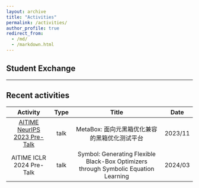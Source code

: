```yaml
---
layout: archive
title: "Activities"
permalink: /activities/
author_profile: true
redirect_from: 
  - /md/
  - /markdown.html
---
```


## Student Exchange

<!--| Name | Time | Destination |
|:---:|:---:|:---:|
| Jiacheng Chen | 2024/06 - 2024/09 |[Computing + Mathematical Sciences (CMS) Department, Caltech](https://www.cms.caltech.edu/) | -->
***
## Recent activities
| Activity | Type | Title |Date|
|:---:|:---:|:---:|:---:|
| [AITIME NeurIPS 2023 Pre-Talk](https://www.bilibili.com/video/BV1Hu4y1J7Fs/?spm_id_from=333.999.0.0&vd_source=49c941c3fd65d17510be677726a52bc9)| talk| MetaBox: 面向元黑箱优化兼容的黑箱优化测试平台|2023/11|
| AITIME ICLR 2024 Pre-Talk| talk| Symbol: Generating Flexible Black-Box Optimizers through Symbolic Equation Learning|2024/03|
